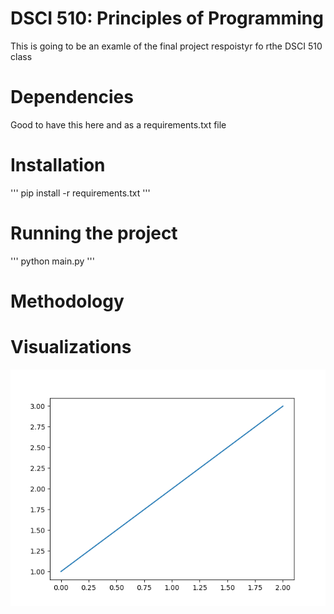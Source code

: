 # DSCI 510: Principles of Programming
This is going to be an examle of the final project respoistyr fo rthe DSCI 510 class

# Dependencies
Good to have this here and as a requirements.txt file

# Installation

'''
pip install -r requirements.txt
'''

# Running the project

'''
python main.py
'''

# Methodology

# Visualizations

![plot](./code/test.png)